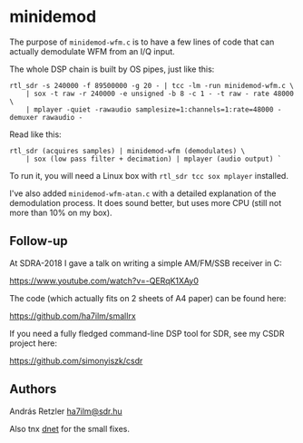 minidemod
=========

The purpose of `minidemod-wfm.c` is to have a few lines of code that can actually demodulate WFM from an I/Q input.

The whole DSP chain is built by OS pipes, just like this:

	rtl_sdr -s 240000 -f 89500000 -g 20 - | tcc -lm -run minidemod-wfm.c \
		| sox -t raw -r 240000 -e unsigned -b 8 -c 1 - -t raw - rate 48000 \
		| mplayer -quiet -rawaudio samplesize=1:channels=1:rate=48000 -demuxer rawaudio -

Read like this:

	rtl_sdr (acquires samples) | minidemod-wfm (demodulates) \
		| sox (low pass filter + decimation) | mplayer (audio output) `

To run it, you will need a Linux box with `rtl_sdr tcc sox mplayer` installed.

I've also added `minidemod-wfm-atan.c` with a detailed explanation of the demodulation process. It does sound better, but uses more CPU (still not more than 10% on my box).

## Follow-up

At SDRA-2018 I gave a talk on writing a simple AM/FM/SSB receiver in C:

https://www.youtube.com/watch?v=-QERqK1XAy0

The code (which actually fits on 2 sheets of A4 paper) can be found here:

https://github.com/ha7ilm/smallrx

If you need a fully fledged command-line DSP tool for SDR, see my CSDR project here:

https://github.com/simonyiszk/csdr

Authors
-------

András Retzler <ha7ilm@sdr.hu>

Also tnx [dnet](https://github.com/dnet) for the small fixes.
